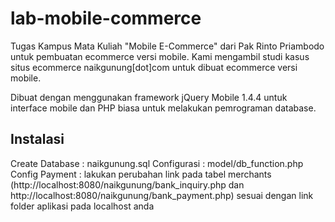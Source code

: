 lab-mobile-commerce
===================

Tugas Kampus Mata Kuliah "Mobile E-Commerce" dari Pak Rinto Priambodo untuk pembuatan ecommerce versi mobile.
Kami mengambil studi kasus situs ecommerce naikgunung[dot]com untuk dibuat ecommerce versi mobile.

Dibuat dengan menggunakan framework jQuery Mobile 1.4.4 untuk interface mobile dan PHP biasa untuk melakukan pemrograman database.

<h2>Instalasi</h2>
Create Database : naikgunung.sql
Configurasi     : model/db_function.php
Config Payment  : lakukan perubahan link pada tabel merchants (http://localhost:8080/naikgunung/bank_inquiry.php dan http://localhost:8080/naikgunung/bank_payment.php) sesuai dengan link folder aplikasi pada localhost anda
